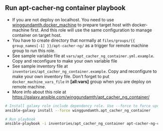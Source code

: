 Run apt-cacher-ng container playbook
---------------------------------------------------------------------------

- If you are not deploy on localhost. You need to use [winggundamth.docker_machine](docker_machine.md) to prepare target host with docker-machine first. And this role will use the same configuration to manage container on target host.
- You have to create directory that normally at ```files/groups/{{ group_names[-1] }}/apt-cacher-ng/``` as a trigger for remote machine group to run this role.
- See sample variable file at ```vars/apt_cacher_ng_container.yml.example```. Copy and reconfigure to make your own variable file
- See sample inventory file at ```inventories/apt_cacher_ng_container.example```. Copy and reconfigure to make your own inventory file. Don't forget to put ```docker_machine_vars_file``` in **[all:vars]** group when you are deploy on remote machine.
- More info about this role at https://galaxy.ansible.com/winggundamth/apt_cacher_ng_container/

```bash
# Install galaxy role include dependency role. Use --force to force update to latest
ansible-galaxy install --force winggundamth.apt_cacher_ng_container

# Run playbook
ansible-playbook -i inventories/apt_cacher_ng_container apt-cacher-ng-container.yml
```
